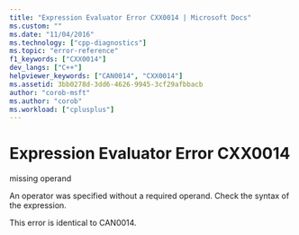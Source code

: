 ```yaml
---
title: "Expression Evaluator Error CXX0014 | Microsoft Docs"
ms.custom: ""
ms.date: "11/04/2016"
ms.technology: ["cpp-diagnostics"]
ms.topic: "error-reference"
f1_keywords: ["CXX0014"]
dev_langs: ["C++"]
helpviewer_keywords: ["CAN0014", "CXX0014"]
ms.assetid: 3bb0278d-3dd6-4626-9945-3cf29afbbacb
author: "corob-msft"
ms.author: "corob"
ms.workload: ["cplusplus"]
---
```

# Expression Evaluator Error CXX0014
missing operand  
  
 An operator was specified without a required operand. Check the syntax of the expression.  
  
 This error is identical to CAN0014.